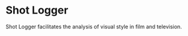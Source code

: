 Shot Logger
==========

Shot Logger facilitates the analysis of visual style in film and television.
